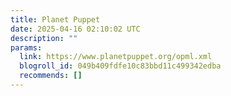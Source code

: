 ```yaml
---
title: Planet Puppet
date: 2025-04-16 02:10:02 UTC
description: ""
params:
  link: https://www.planetpuppet.org/opml.xml
  blogroll_id: 049b409fdfe10c83bbd11c499342edba
  recommends: []
---
```

